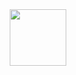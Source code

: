 <div id="header" align="center">
  <img src="https://media.giphy.com/media/TTWnfO964s245vzY4e/giphy.gif" width="100"/>
</div>
